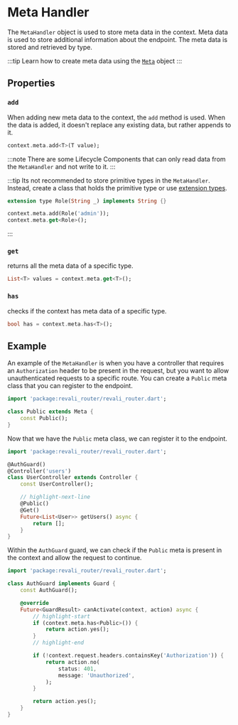 # Meta Handler

The `MetaHandler` object is used to store meta data in the context. Meta data is used to store additional information about the endpoint. The meta data is stored and retrieved by type.

:::tip
Learn how to create meta data using the [`Meta`][meta] object
:::

## Properties

### `add`

When adding new meta data to the context, the `add` method is used. When the data is added, it doesn't replace any existing data, but rather appends to it.

```dart
context.meta.add<T>(T value);
```

:::note
There are some Lifecycle Components that can only read data from the `MetaHandler` and not write to it.
:::

:::tip
Its not recommended to store primitive types in the `MetaHandler`. Instead, create a class that holds the primitive type or use [extension types][extension-types].

```dart
extension type Role(String _) implements String {}

context.meta.add(Role('admin'));
context.meta.get<Role>();
```

:::

### `get`

returns all the meta data of a specific type.

```dart
List<T> values = context.meta.get<T>();
```

### `has`

checks if the context has meta data of a specific type.

```dart
bool has = context.meta.has<T>();
```

## Example

An example of the `MetaHandler` is when you have a controller that requires an `Authorization` header to be present in the request, but you want to allow unauthenticated requests to a specific route. You can create a `Public` meta class that you can register to the endpoint.

```dart title="lib/meta/public.dart"
import 'package:revali_router/revali_router.dart';

class Public extends Meta {
    const Public();
}
```

Now that we have the `Public` meta class, we can register it to the endpoint.

```dart title="routes/controllers/user_controller.dart"
import 'package:revali_router/revali_router.dart';

@AuthGuard()
@Controller('users')
class UserController extends Controller {
    const UserController();

    // highlight-next-line
    @Public()
    @Get()
    Future<List<User>> getUsers() async {
        return [];
    }
}
```

Within the `AuthGuard` guard, we can check if the `Public` meta is present in the context and allow the request to continue.

```dart title="lib/guards/auth_guard.dart"
import 'package:revali_router/revali_router.dart';

class AuthGuard implements Guard {
    const AuthGuard();

    @override
    Future<GuardResult> canActivate(context, action) async {
        // highlight-start
        if (context.meta.has<Public>()) {
            return action.yes();
        }
        // highlight-end

        if (!context.request.headers.containsKey('Authorization')) {
            return action.no(
                status: 401,
                message: 'Unauthorized',
            );
        }

        return action.yes();
    }
}
```

[meta]: ./meta.md
[extension-types]: https://dart.dev/language/extension-types
